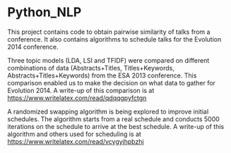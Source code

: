 Python_NLP
==========
This project contains code to obtain pairwise similarity of talks from a conference. It also contains algorithms to schedule talks for the Evolution 2014 conference. 

Three topic models (LDA, LSI and TFIDF) were compared on different combinations of data (Abstracts+Titles, Titles+Keywords, Abstracts+Titles+Keywords) from the ESA 2013 conference. This comparison enabled us to make the decision on what data to gather for Evolution 2014. A write-up of this comparison is at https://www.writelatex.com/read/qdqqgpyfctgn

A randomized swapping algorithm is being explored to improve initial schedules. The algorithm starts from a real schedule and conducts 5000 iterations on the schedule to arrive at the best schedule. A write-up of this algorithm and others used for scheduling is at https://www.writelatex.com/read/vcygyjhpbzhj
